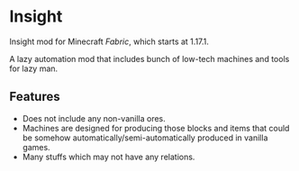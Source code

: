 # Insight

Insight mod for Minecraft _Fabric_, which starts at 1.17.1.

A lazy automation mod that includes bunch of low-tech machines and tools for lazy man.

## Features

* Does not include any non-vanilla ores.
* Machines are designed for producing those blocks and items that could be somehow automatically/semi-automatically
  produced in vanilla games.
* Many stuffs which may not have any relations.